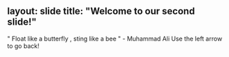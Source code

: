 layout: slide
title: "Welcome to our second slide!"
---
" Float like a butterfly , sting like a bee " - Muhammad Ali
Use the left arrow to go back!
